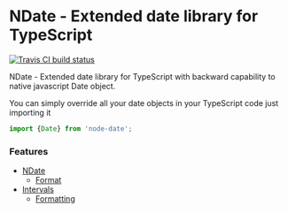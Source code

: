 # NDate - Extended date library for TypeScript

[![Travis CI build status](https://travis-ci.org/akazakou/node-date.svg?branch=master)](https://travis-ci.org/akazakou/node-date)

NDate - Extended date library for TypeScript with backward capability to native javascript Date object.

You can simply override all your date objects in your TypeScript code just importing it

```typescript
import {Date} from 'node-date';
```

### Features

- [NDate](https://github.com/akazakou/node-date/wiki/ndate)
  - [Format](https://github.com/akazakou/node-date/wiki/format)
- [Intervals](https://github.com/akazakou/node-date/wiki/Interval)
    - [Formatting](https://github.com/akazakou/node-date/wiki/Interval-Formatting)
